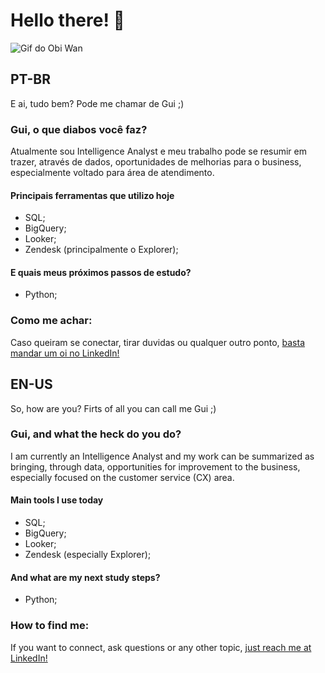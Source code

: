 # Hello there! 👋

![Gif do Obi Wan](https://i.pinimg.com/originals/e4/36/46/e436462fa7c309b4bf73273e6a85ed9d.gif)


## PT-BR

E ai, tudo bem? Pode me chamar de Gui ;) 

### Gui, o que diabos você faz? 

Atualmente sou Intelligence Analyst e meu trabalho pode se resumir em trazer, através de dados, oportunidades de melhorias para o business, especialmente voltado para área de atendimento. 

#### Principais ferramentas que utilizo hoje

- SQL; 
- BigQuery;
- Looker;
- Zendesk (principalmente o Explorer);

#### E quais meus próximos passos de estudo?

- Python;

### Como me achar:

Caso queiram se conectar, tirar duvidas ou qualquer outro ponto, [basta mandar um oi no LinkedIn!](https://www.linkedin.com/in/guilherme-alves-00695b229/)

## EN-US

So, how are you? Firts of all you can call me Gui ;) 

### Gui, and what the heck do you do? 

I am currently an Intelligence Analyst and my work can be summarized as bringing, through data, opportunities for improvement to the business, especially focused on the customer service (CX) area. 

#### Main tools I use today

- SQL; 
- BigQuery;
- Looker;
- Zendesk (especially Explorer);

#### And what are my next study steps?

- Python;

### How to find me:

If you want to connect, ask questions or any other topic, [just reach me at LinkedIn!](https://www.linkedin.com/in/guilherme-alves-00695b229/)


<!--
**guilherme-alves4212/guilherme-alves4212** is a ✨ _special_ ✨ repository because its `README.md` (this file) appears on your GitHub profile.

Here are some ideas to get you started:

- 🔭 I’m currently working on ...
- 🌱 I’m currently learning ...
- 👯 I’m looking to collaborate on ...
- 🤔 I’m looking for help with ...
- 💬 Ask me about ...
- 📫 How to reach me: ...
- 😄 Pronouns: ...
- ⚡ Fun fact: ...
-->
